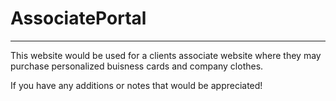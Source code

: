# AssociatePortal
--------------------------------------------------------
This website would be used for a clients associate website where they may purchase personalized buisness cards and company clothes.

If you have any additions or notes that would be appreciated! 
